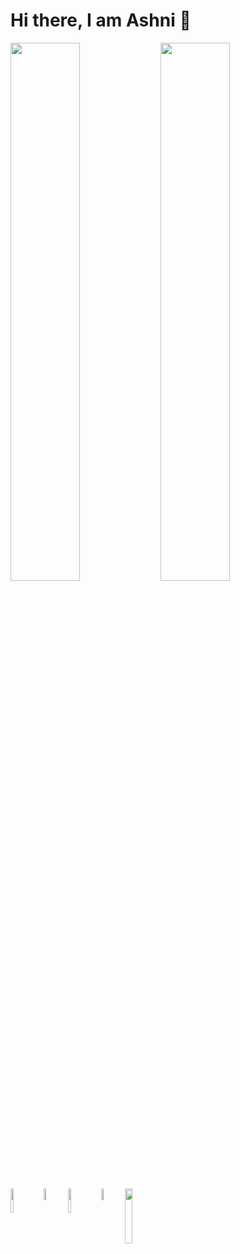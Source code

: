 # Hi there, I am Ashni 👋

<img align="left" width="47%" src="https://github-readme-stats.vercel.app/api?username=Ashni77&hide=contribs,stars&show_icons=true&theme=radical" />

<img align="left" width="47%" src="https://github-readme-stats.vercel.app/api/top-langs/?username=Ashni77&layout=compact" />
<img align="left" width="10%" src="https://img.shields.io/badge/mysql-%2300f.svg?style=for-the-badge&logo=mysql&logoColor=white" />
<img align="left" width="7%" src="https://img.shields.io/badge/c-%2300599C.svg?style=for-the-badge&logo=c&logoColor=white" />
<img align="left" width="10%" src="https://img.shields.io/badge/html5-%23E34F26.svg?style=for-the-badge&logo=html5&logoColor=white" />
<img align="left" width="7%" src="https://img.shields.io/badge/java-%23ED8B00.svg?style=for-the-badge&logo=java&logoColor=white" />
<img align="left" width="15%" src="https://img.shields.io/badge/javascript-%23323330.svg?style=for-the-badge&logo=javascript&logoColor=%23F7DF1E" />



